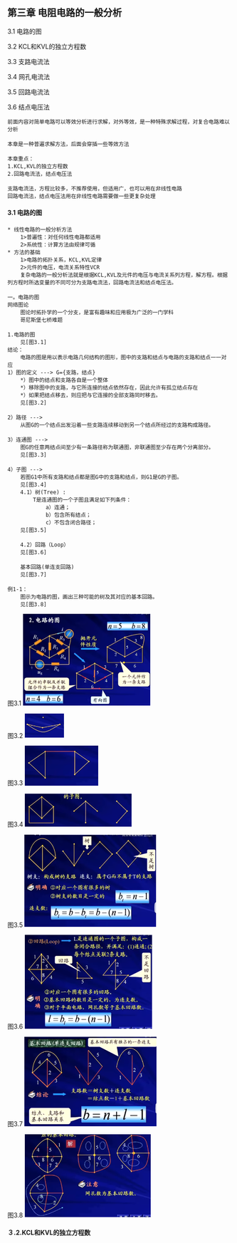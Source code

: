 ## 第三章 电阻电路的一般分析

3.1 电路的图

3.2 KCL和KVL的独立方程数

3.3 支路电流法

3.4 网孔电流法

3.5 回路电流法

3.6 结点电压法

```
前面内容对简单电路可以等效分析进行求解，对外等效，是一种特殊求解过程，对复合电路难以分析

本章是一种普遍求解方法，后面会穿插一些等效方法

本章重点：
1.KCL,KVL的独立方程数
2.回路电流法，结点电压法

支路电流法，方程比较多，不推荐使用，但适用广，也可以用在非线性电路
回路电流法，结点电压法用在非线性电路需要做一些更复杂处理
```
#### 3.1 电路的图

```
* 线性电路的一般分析方法
	1>普遍性：对任何线性电路都适用
	2>系统性：计算方法由规律可循
* 方法的基础
	1>电路的拓扑关系，KCL,KVL定律
	2>元件的电压，电流关系特性VCR
	复杂电路的一般分析法就是根据KCL,KVL及元件的电压与电流关系列方程，解方程。根据列方程时所选变量的不同可分为支路电流法，回路电流法和结点电压法。
	
一。电路的图
网络图论
	图论时拓扑学的一个分支，是富有趣味和应用极为广泛的一门学科
	哥尼斯堡七桥难题

1.电路的图
	见[图3.1]
结论：
	电路的图是用以表示电路几何结构的图形，图中的支路和结点与电路的支路和结点一一对应
1）图的定义 ---> G={支路，结点}
	*）图中的结点和支路各自是一个整体
	*）移除图中的支路，与它所连接的结点依然存在，因此允许有孤立结点存在
	*）如果把结点移去，则应把与它连接的全部支路同时移去。
	见[图3.2]

2）路径 ---> 
	从图G的一个结点出发沿着一些支路连续移动到另一个结点所经过的支路构成路径。
	
3）连通图 --->
	图G的任意两结点间至少有一条路径称为联通图，非联通图至少存在两个分离部分。
	见[图3.3]

4）子图 --->
	若图G1中所有支路和结点都是图G中的支路和结点，则G1是G的子图。
	见[图3.4]
	4.1）树(Tree) :
		T是连通图的一个子图且满足如下列条件：
            a）连通；
            b）包含所有结点；
            c）不包含闭合路径；
    见[图3.5]
    
    4.2）回路（Loop）
   	见[图3.6]
   	
   	基本回路(单连支回路)
   	见[图3.7]
   	
例1-1：
	图示为电路的图，画出三种可能的树及其对应的基本回路。
	见[图3.8]
```
图3.1
<img src="img/3/3.1.png" style="zoom:60%;" />

图3.2
<img src="img/3/3.2.png" style="zoom:60%;" />

图3.3
<img src="img/3/3.3.png" style="zoom:60%;" />

图3.4
<img src="img/3/3.4.png" style="zoom:60%;" />

图3.5
<img src="img/3/3.5.png" style="zoom:60%;" />

图3.6
<img src="img/3/3.6.png" style="zoom:60%;" />

图3.7
<img src="img/3/3.7.png" style="zoom:60%;" />

图3.8
<img src="img/3/3.8.png" style="zoom:60%;" />

#### ３.2.KCL和KVL的独立方程数
```

```
